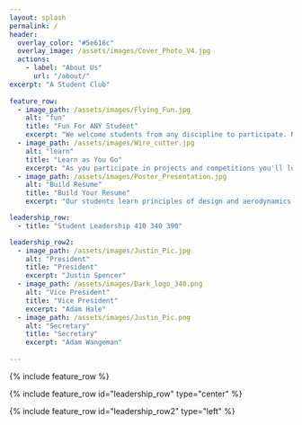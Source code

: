 ```yaml
---
layout: splash
permalink: /
header:
  overlay_color: "#5e616c"
  overlay_image: /assets/images/Cover_Photo_V4.jpg
  actions:
    - label: "About Us"
      url: "/about/"
excerpt: "A Student Club"  
  
feature_row:
  - image_path: /assets/images/Flying_Fun.jpg
    alt: "fun"
    title: "Fun For ANY Student"
    excerpt: "We welcome students from any discipline to participate. No experience is required to get started in the Aeronautics Club."
  - image_path: /assets/images/Wire_cutter.jpg
    alt: "learn"
    title: "Learn as You Go"
    excerpt: "As you participate in projects and competitions you'll learn the skills you need to design, build, and fly your own aircraft."
  - image_path: /assets/images/Poster_Presentation.jpg
    alt: "Build Resume"
    title: "Build Your Resume"
    excerpt: "Our students learn principles of design and aerodynamics to compete in the public arena and prepare to become leaders in the aersopace industry."

leadership_row:
  - title: "Student Leadership 410 340 390"

leadership_row2:
  - image_path: /assets/images/Justin_Pic.jpg
    alt: "President"
    title: "President"
    excerpt: "Justin Spencer"
  - image_path: /assets/images/Dark_logo_340.png
    alt: "Vice President"
    title: "Vice President"
    excerpt: "Adam Hale"
  - image_path: /assets/images/Justin_Pic.png
    alt: "Secretary"
    title: "Secretary"
    excerpt: "Adam Wangeman"
    
---
```


{% include feature_row %}

{% include feature_row id="leadership_row" type="center" %}

{% include feature_row id="leadership_row2" type="left" %}
